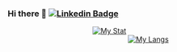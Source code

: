 ### Hi there 👋 [![Linkedin Badge](https://img.shields.io/badge/-amirra-blue?style=flat-square&logo=Linkedin&logoColor=white&link=https://www.linkedin.com/in/amirra/)](https://www.linkedin.com/in/amirra/)




&emsp;&emsp;&emsp;&emsp;&emsp;&emsp;&emsp;&emsp;&emsp;&emsp;&emsp;&emsp;[![My Stat](https://github-readme-stats.vercel.app/api?username=amiranjom&hide=stars,issues&count_private=true&show_icons=true&theme=radical)](https://github.com/)  
&emsp;&emsp;&emsp;&emsp;&emsp;&emsp;&emsp;&emsp;&emsp;&emsp;&emsp;&emsp;&emsp;&emsp;&emsp;&emsp;&emsp;[![My Langs](https://github-readme-stats.vercel.app/api/top-langs/?username=amiranjom&layout=compact&theme=radical)](https://github.com/)



<!--
**amiranjom/amiranjom** is a ✨ _special_ ✨ repository because its `README.md` (this file) appears on your GitHub profile.

Here are some ideas to get you started:

- 🔭 I’m currently working on ...
- 🌱 I’m currently learning ...
- 👯 I’m looking to collaborate on ...
- 🤔 I’m looking for help with ...
- 💬 Ask me about ...
- 📫 How to reach me: ...
- 😄 Pronouns: ...
- ⚡ Fun fact: ...
-->
 
